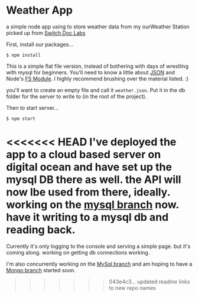# Weather App
a simple node app using <DB> to store weather data from my ourWeather Station picked up from [Switch Doc Labs](https://github.com/switchdoclabs/OurWeatherWeatherPlus)

First, install our packages...

`$ npm install`

This is a simple flat file version, instead of bothering with days of wrestling with mysql for beginners. You'll need to know a little about [JSON](https://developer.mozilla.org/en-US/docs/Web/JavaScript/Reference/Global_Objects/JSON) and Node's [FS Module](https://nodejs.org/api/fs.html#fs_file_system). I highly recommend brushing over the material listed. :)

you'll want to create an empty file and call it `weather.json`. Put it in the db folder for the server to write to (in the root of the project).

Then to start server...

`$ npm start`

<<<<<<< HEAD
I've deployed the app to a cloud based server on digital ocean and have set up the mysql DB there as well. the API will now lbe used from there, ideally. working on the [mysql branch](https://github.com/zerosquadron/weatherApp/tree/with-MySQL) now. have it writing to a mysql db and reading back.
=======
Currently it's only logging to the console and serving a simple page. but it's coming along. working on getting db connections working.

I'm also concurrently working on the [MySql branch](https://github.com/zerosquadron/weatherApp/tree/mysql) and am hoping to have a [Mongo branch](https://github.com/zerosquadron/weatherApp/tree/mongodb) started soon.
>>>>>>> 043e4c3... updated readme links to new repo names
